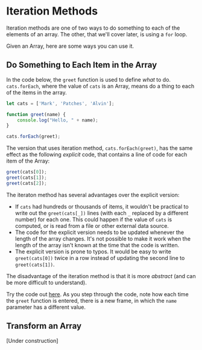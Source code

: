 # Iteration Methods

Iteration methods are one of two ways to do something to each of the elements of an array. The other, that we'll cover later, is using a `for` loop.

Given an Array, here are some ways you can use it.

## Do Something to Each Item in the Array

In the code below, the `greet` function is used to define *what* to do. `cats.forEach`, where the value of `cats` is an Array, means do a thing to each of the items in the array.

```js
let cats = ['Mark', 'Patches', 'Alvin'];

function greet(name) {
    console.log("Hello, " + name);
}

cats.forEach(greet);
```

The version that uses iteration method, `cats.forEach(greet)`, has the same effect as the following *explicit* code, that contains a line of code for each item of the Array:

```js
greet(cats[0]);
greet(cats[1]);
greet(cats[2]);
```

The iteraton method has several advantages over the explicit version:

* If `cats` had hundreds or thousands of items, it wouldn't be practical to write out the `greet(cats[_])` lines (with each `_` replaced by a different number) for each one. This could happen if the value of `cats` is computed, or is read from a file or other external data source.
* The code for the explicit version needs to be updated whenever the length of the array changes. It's not possible to make it work when the length of the array isn't known at the time that the code is written.
* The explicit version is prone to typos. It would be easy to write `greet(cats[0])` twice in a row instead of updating the second line to `greet(cats[1])`.

The disadvantage of the iteration method is that it is more _abstract_ (and can be more difficult to understand).

Try the code out [here](http://www.pythontutor.com/javascript.html#code=let%20cats%20%3D%20%5B'Mark',%20'Patches',%20'Alvin'%5D%3B%0A%0Afunction%20greet%28name%29%20%7B%0A%20%20%20%20console.log%28%22Hello,%20%22%20%2B%20name%29%3B%0A%7D%0A%0Acats.forEach%28greet%29%3B%0A&curInstr=8&mode=display&origin=opt-frontend.js&py=js&rawInputLstJSON=%5B%5D). As you step through the code, note how each time the `greet` function is entered, there is a new frame, in which the `name` parameter has a different value.

## Transform an Array

\[Under construction\]
